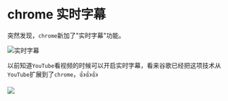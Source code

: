 # chrome 实时字幕

突然发现，`chrome`新加了"实时字幕"功能。

![实时字幕](https://0.z.wiki/images/20220220/b1ba9fe9007042d8aab3ca08be4fd58a.png?x-oss-process=style/z.wiki)

以前知道`YouTube`看视频的时候可以开启实时字幕，看来谷歌已经把这项技术从`YouTube`扩展到了`chrome`，👍👍👍

![](https://2.z.wiki/images/20220220/034683c92f3d4c7ebecfab7b942b82d0.png?x-oss-process=style/z.wiki)

